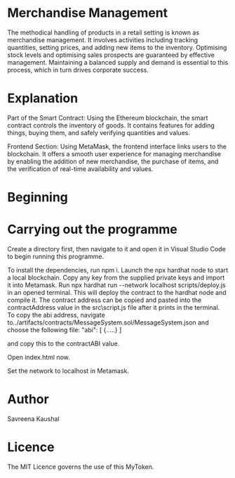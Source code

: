 # Merchandise Management

The methodical handling of products in a retail setting is known as merchandise management. It involves activities including tracking quantities, setting prices, and adding new items to the inventory. Optimising stock levels and optimising sales prospects are guaranteed by effective management. Maintaining a balanced supply and demand is essential to this process, which in turn drives corporate success.

# Explanation

Part of the Smart Contract: Using the Ethereum blockchain, the smart contract controls the inventory of goods. It contains features for adding things, buying them, and safely verifying quantities and values.

Frontend Section: Using MetaMask, the frontend interface links users to the blockchain. It offers a smooth user experience for managing merchandise by enabling the addition of new merchandise, the purchase of items, and the verification of real-time availability and values.

# Beginning
# Carrying out the programme
Create a directory first, then navigate to it and open it in Visual Studio Code to begin running this programme.

To install the dependencies, run npm i.
Launch the npx hardhat node to start a local blockchain. Copy any key from the supplied private keys and import it into Metamask.
Run npx hardhat run --network localhost scripts/deploy.js in an opened terminal. This will deploy the contract to the hardhat node and compile it. The contract address can be copied and pasted into the contractAddress value in the src\script.js file after it prints in the terminal.
To copy the abi address, navigate to../artifacts/contracts/MessageSystem.sol/MessageSystem.json and choose the following file: "abi": [ {.....} ]

and copy this to the contractABI value.

Open index.html now.

Set the network to localhost in Metamask.

# Author
Savreena Kaushal

# Licence
The MIT Licence governs the use of this MyToken.
